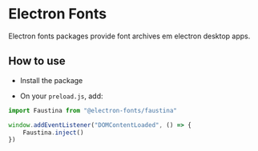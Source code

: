 # Electron Fonts

Electron fonts packages provide font archives em electron desktop apps.

## How to use

* Install the package

* On your `preload.js`, add:

```ts
import Faustina from "@electron-fonts/faustina"

window.addEventListener("DOMContentLoaded", () => {
    Faustina.inject()
})
```